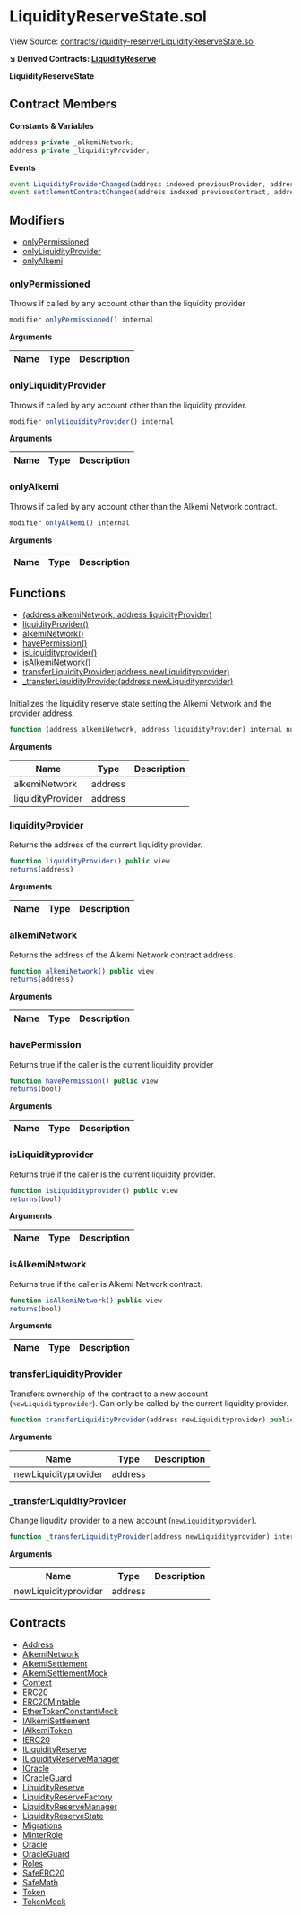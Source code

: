 # LiquidityReserveState.sol

View Source: [contracts/liquidity-reserve/LiquidityReserveState.sol](../contracts/liquidity-reserve/LiquidityReserveState.sol)

**↘ Derived Contracts: [LiquidityReserve](LiquidityReserve.md)**

**LiquidityReserveState**

## Contract Members
**Constants & Variables**

```js
address private _alkemiNetwork;
address private _liquidityProvider;

```

**Events**

```js
event LiquidityProviderChanged(address indexed previousProvider, address indexed newProvider);
event settlementContractChanged(address indexed previousContract, address indexed newContract);
```

## Modifiers

- [onlyPermissioned](#onlypermissioned)
- [onlyLiquidityProvider](#onlyliquidityprovider)
- [onlyAlkemi](#onlyalkemi)

### onlyPermissioned

Throws if called by any account other than the liquidity provider

```js
modifier onlyPermissioned() internal
```

**Arguments**

| Name        | Type           | Description  |
| ------------- |------------- | -----|

### onlyLiquidityProvider

Throws if called by any account other than the liquidity provider.

```js
modifier onlyLiquidityProvider() internal
```

**Arguments**

| Name        | Type           | Description  |
| ------------- |------------- | -----|

### onlyAlkemi

Throws if called by any account other than the Alkemi Network contract.

```js
modifier onlyAlkemi() internal
```

**Arguments**

| Name        | Type           | Description  |
| ------------- |------------- | -----|

## Functions

- [(address alkemiNetwork, address liquidityProvider)](#)
- [liquidityProvider()](#liquidityprovider)
- [alkemiNetwork()](#alkeminetwork)
- [havePermission()](#havepermission)
- [isLiquidityprovider()](#isliquidityprovider)
- [isAlkemiNetwork()](#isalkeminetwork)
- [transferLiquidityProvider(address newLiquidityprovider)](#transferliquidityprovider)
- [_transferLiquidityProvider(address newLiquidityprovider)](#_transferliquidityprovider)

### 

Initializes the liquidity reserve state setting the Alkemi Network and the provider address.

```js
function (address alkemiNetwork, address liquidityProvider) internal nonpayable
```

**Arguments**

| Name        | Type           | Description  |
| ------------- |------------- | -----|
| alkemiNetwork | address |  | 
| liquidityProvider | address |  | 

### liquidityProvider

Returns the address of the current liquidity provider.

```js
function liquidityProvider() public view
returns(address)
```

**Arguments**

| Name        | Type           | Description  |
| ------------- |------------- | -----|

### alkemiNetwork

Returns the address of the Alkemi Network contract address.

```js
function alkemiNetwork() public view
returns(address)
```

**Arguments**

| Name        | Type           | Description  |
| ------------- |------------- | -----|

### havePermission

Returns true if the caller is the current liquidity provider

```js
function havePermission() public view
returns(bool)
```

**Arguments**

| Name        | Type           | Description  |
| ------------- |------------- | -----|

### isLiquidityprovider

Returns true if the caller is the current liquidity provider.

```js
function isLiquidityprovider() public view
returns(bool)
```

**Arguments**

| Name        | Type           | Description  |
| ------------- |------------- | -----|

### isAlkemiNetwork

Returns true if the caller is Alkemi Network contract.

```js
function isAlkemiNetwork() public view
returns(bool)
```

**Arguments**

| Name        | Type           | Description  |
| ------------- |------------- | -----|

### transferLiquidityProvider

Transfers ownership of the contract to a new account (`newLiquidityprovider`).
Can only be called by the current liquidity provider.

```js
function transferLiquidityProvider(address newLiquidityprovider) public nonpayable onlyLiquidityProvider 
```

**Arguments**

| Name        | Type           | Description  |
| ------------- |------------- | -----|
| newLiquidityprovider | address |  | 

### _transferLiquidityProvider

Change liqudity provider to a new account (`newLiquidityprovider`).

```js
function _transferLiquidityProvider(address newLiquidityprovider) internal nonpayable
```

**Arguments**

| Name        | Type           | Description  |
| ------------- |------------- | -----|
| newLiquidityprovider | address |  | 

## Contracts

* [Address](Address.md)
* [AlkemiNetwork](AlkemiNetwork.md)
* [AlkemiSettlement](AlkemiSettlement.md)
* [AlkemiSettlementMock](AlkemiSettlementMock.md)
* [Context](Context.md)
* [ERC20](ERC20.md)
* [ERC20Mintable](ERC20Mintable.md)
* [EtherTokenConstantMock](EtherTokenConstantMock.md)
* [IAlkemiSettlement](IAlkemiSettlement.md)
* [IAlkemiToken](IAlkemiToken.md)
* [IERC20](IERC20.md)
* [ILiquidityReserve](ILiquidityReserve.md)
* [ILiquidityReserveManager](ILiquidityReserveManager.md)
* [IOracle](IOracle.md)
* [IOracleGuard](IOracleGuard.md)
* [LiquidityReserve](LiquidityReserve.md)
* [LiquidityReserveFactory](LiquidityReserveFactory.md)
* [LiquidityReserveManager](LiquidityReserveManager.md)
* [LiquidityReserveState](LiquidityReserveState.md)
* [Migrations](Migrations.md)
* [MinterRole](MinterRole.md)
* [Oracle](Oracle.md)
* [OracleGuard](OracleGuard.md)
* [Roles](Roles.md)
* [SafeERC20](SafeERC20.md)
* [SafeMath](SafeMath.md)
* [Token](Token.md)
* [TokenMock](TokenMock.md)
